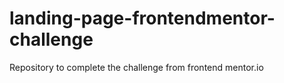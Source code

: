 # landing-page-frontendmentor-challenge
Repository to complete the challenge from frontend mentor.io

